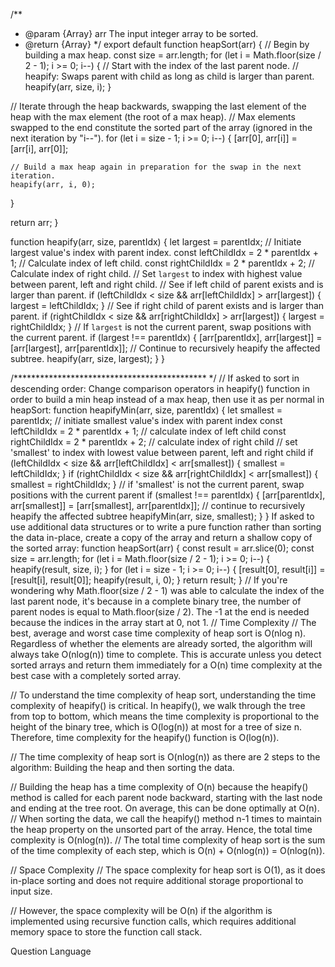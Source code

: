 /**
 * @param {Array<number>} arr The input integer array to be sorted.
 * @return {Array<number>}
 */
export default function heapSort(arr) {
  // Begin by building a max heap.
  const size = arr.length;
  for (let i = Math.floor(size / 2 - 1); i >= 0; i--) {
    // Start with the index of the last parent node.
    // heapify: Swaps parent with child as long as child is larger than parent.
    heapify(arr, size, i);
  }

  // Iterate through the heap backwards, swapping the last element of the heap with the max element (the root of a max heap).
  // Max elements swapped to the end constitute the sorted part of the array (ignored in the next iteration by "i--").
  for (let i = size - 1; i >= 0; i--) {
    [arr[0], arr[i]] = [arr[i], arr[0]];

    // Build a max heap again in preparation for the swap in the next iteration.
    heapify(arr, i, 0);
  }

  return arr;
}

function heapify(arr, size, parentIdx) {
  let largest = parentIdx; // Initiate largest value's index with parent index.
  const leftChildIdx = 2 * parentIdx + 1; // Calculate index of left child.
  const rightChildIdx = 2 * parentIdx + 2; // Calculate index of right child.
  // Set `largest` to index with highest value between parent, left and right child.
  // See if left child of parent exists and is larger than parent.
  if (leftChildIdx < size && arr[leftChildIdx] > arr[largest]) {
    largest = leftChildIdx;
  }
  // See if right child of parent exists and is larger than parent.
  if (rightChildIdx < size && arr[rightChildIdx] > arr[largest]) {
    largest = rightChildIdx;
  }
  // If `largest` is not the current parent, swap positions with the current parent.
  if (largest !== parentIdx) {
    [arr[parentIdx], arr[largest]] = [arr[largest], arr[parentIdx]];
    // Continue to recursively heapify the affected subtree.
    heapify(arr, size, largest);
  }
}



/******************************************** */
// If asked to sort in descending order: Change comparison operators in heapify() function in order to build a min heap instead of a max heap, then use it as per normal in heapSort:
function heapifyMin(arr, size, parentIdx) {
  let smallest = parentIdx; // initiate smallest value's index with parent index
  const leftChildIdx = 2 * parentIdx + 1; // calculate index of left child
  const rightChildIdx = 2 * parentIdx + 2; // calculate index of right child
  // set 'smallest' to index with lowest value between parent, left and right child
  if (leftChildIdx < size && arr[leftChildIdx] < arr[smallest]) {
    smallest = leftChildIdx;
  }
  if (rightChildIdx < size && arr[rightChildIdx] < arr[smallest]) {
    smallest = rightChildIdx;
  }
  // if 'smallest' is not the current parent, swap positions with the current parent
  if (smallest !== parentIdx) {
    [arr[parentIdx], arr[smallest]] = [arr[smallest], arr[parentIdx]];
    // continue to recursively heapify the affected subtree
    heapifyMin(arr, size, smallest);
  }
}
If asked to use additional data structures or to write a pure function rather than sorting the data in-place, create a copy of the array and return a shallow copy of the sorted array:
function heapSort(arr) {
  const result = arr.slice(0);
  const size = arr.length;
  for (let i = Math.floor(size / 2 - 1); i >= 0; i--) {
    heapify(result, size, i);
  }
  for (let i = size - 1; i >= 0; i--) {
    [result[0], result[i]] = [result[i], result[0]];
    heapify(result, i, 0);
  }
  return result;
}
// If you're wondering why Math.floor(size / 2 - 1) was able to calculate the index of the last parent node, it's because in a complete binary tree, the number of parent nodes is equal to Math.floor(size / 2). The -1 at the end is needed because the indices in the array start at 0, not 1.
// Time Complexity
// The best, average and worst case time complexity of heap sort is O(nlog n). Regardless of whether the elements are already sorted, the algorithm will always take O(nlog(n)) time to complete. This is accurate unless you detect sorted arrays and return them immediately for a O(n) time complexity at the best case with a completely sorted array.

// To understand the time complexity of heap sort, understanding the time complexity of heapify() is critical. In heapify(), we walk through the tree from top to bottom, which means the time complexity is proportional to the height of the binary tree, which is O(log(n)) at most for a tree of size n. Therefore, time complexity for the heapify() function is O(log(n)).

// The time complexity of heap sort is O(nlog(n)) as there are 2 steps to the algorithm: Building the heap and then sorting the data.

// Building the heap has a time complexity of O(n) because the heapify() method is called for each parent node backward, starting with the last node and ending at the tree root. On average, this can be done optimally at O(n).
// When sorting the data, we call the heapify() method n-1 times to maintain the heap property on the unsorted part of the array. Hence, the total time complexity is O(nlog(n)).
// The total time complexity of heap sort is the sum of the time complexity of each step, which is O(n) + O(nlog(n)) = O(nlog(n)).

// Space Complexity
// The space complexity for heap sort is O(1), as it does in-place sorting and does not require additional storage proportional to input size.

// However, the space complexity will be O(n) if the algorithm is implemented using recursive function calls, which requires additional memory space to store the function call stack.



Question Language

